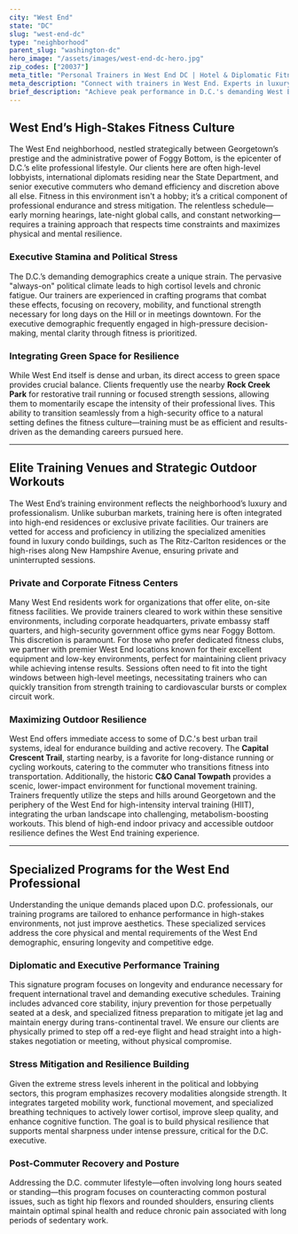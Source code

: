 ```yaml
---
city: "West End"
state: "DC"
slug: "west-end-dc"
type: "neighborhood"
parent_slug: "washington-dc"
hero_image: "/assets/images/west-end-dc-hero.jpg"
zip_codes: ["20037"]
meta_title: "Personal Trainers in West End DC | Hotel & Diplomatic Fitness"
meta_description: "Connect with trainers in West End. Experts in luxury hotel gyms, diplomatic staff schedules, and high-end residential training."
brief_description: "Achieve peak performance in D.C.'s demanding West End. Match instantly with certified personal trainers specializing in the unique schedules of political staffers, diplomats, and executive commuters. Whether you need a 6 AM session before K Street or specialized stress management, our hyper-local trainers provide discreet, customized fitness solutions near Foggy Bottom and Georgetown. Stop searching—start training smarter and conquering D.C. stress today."
---
```

## West End’s High-Stakes Fitness Culture

The West End neighborhood, nestled strategically between Georgetown’s prestige and the administrative power of Foggy Bottom, is the epicenter of D.C.’s elite professional lifestyle. Our clients here are often high-level lobbyists, international diplomats residing near the State Department, and senior executive commuters who demand efficiency and discretion above all else. Fitness in this environment isn't a hobby; it’s a critical component of professional endurance and stress mitigation. The relentless schedule—early morning hearings, late-night global calls, and constant networking—requires a training approach that respects time constraints and maximizes physical and mental resilience.

### Executive Stamina and Political Stress
The D.C.’s demanding demographics create a unique strain. The pervasive "always-on" political climate leads to high cortisol levels and chronic fatigue. Our trainers are experienced in crafting programs that combat these effects, focusing on recovery, mobility, and functional strength necessary for long days on the Hill or in meetings downtown. For the executive demographic frequently engaged in high-pressure decision-making, mental clarity through fitness is prioritized.

### Integrating Green Space for Resilience
While West End itself is dense and urban, its direct access to green space provides crucial balance. Clients frequently use the nearby **Rock Creek Park** for restorative trail running or focused strength sessions, allowing them to momentarily escape the intensity of their professional lives. This ability to transition seamlessly from a high-security office to a natural setting defines the fitness culture—training must be as efficient and results-driven as the demanding careers pursued here.

---

## Elite Training Venues and Strategic Outdoor Workouts

The West End’s training environment reflects the neighborhood’s luxury and professionalism. Unlike suburban markets, training here is often integrated into high-end residences or exclusive private facilities. Our trainers are vetted for access and proficiency in utilizing the specialized amenities found in luxury condo buildings, such as The Ritz-Carlton residences or the high-rises along New Hampshire Avenue, ensuring private and uninterrupted sessions.

### Private and Corporate Fitness Centers
Many West End residents work for organizations that offer elite, on-site fitness facilities. We provide trainers cleared to work within these sensitive environments, including corporate headquarters, private embassy staff quarters, and high-security government office gyms near Foggy Bottom. This discretion is paramount. For those who prefer dedicated fitness clubs, we partner with premier West End locations known for their excellent equipment and low-key environments, perfect for maintaining client privacy while achieving intense results. Sessions often need to fit into the tight windows between high-level meetings, necessitating trainers who can quickly transition from strength training to cardiovascular bursts or complex circuit work.

### Maximizing Outdoor Resilience
West End offers immediate access to some of D.C.'s best urban trail systems, ideal for endurance building and active recovery. The **Capital Crescent Trail**, starting nearby, is a favorite for long-distance running or cycling workouts, catering to the commuter who transitions fitness into transportation. Additionally, the historic **C&O Canal Towpath** provides a scenic, lower-impact environment for functional movement training. Trainers frequently utilize the steps and hills around Georgetown and the periphery of the West End for high-intensity interval training (HIIT), integrating the urban landscape into challenging, metabolism-boosting workouts. This blend of high-end indoor privacy and accessible outdoor resilience defines the West End training experience.

---

## Specialized Programs for the West End Professional

Understanding the unique demands placed upon D.C. professionals, our training programs are tailored to enhance performance in high-stakes environments, not just improve aesthetics. These specialized services address the core physical and mental requirements of the West End demographic, ensuring longevity and competitive edge.

### Diplomatic and Executive Performance Training
This signature program focuses on longevity and endurance necessary for frequent international travel and demanding executive schedules. Training includes advanced core stability, injury prevention for those perpetually seated at a desk, and specialized fitness preparation to mitigate jet lag and maintain energy during trans-continental travel. We ensure our clients are physically primed to step off a red-eye flight and head straight into a high-stakes negotiation or meeting, without physical compromise.

### Stress Mitigation and Resilience Building
Given the extreme stress levels inherent in the political and lobbying sectors, this program emphasizes recovery modalities alongside strength. It integrates targeted mobility work, functional movement, and specialized breathing techniques to actively lower cortisol, improve sleep quality, and enhance cognitive function. The goal is to build physical resilience that supports mental sharpness under intense pressure, critical for the D.C. executive.

### Post-Commuter Recovery and Posture
Addressing the D.C. commuter lifestyle—often involving long hours seated or standing—this program focuses on counteracting common postural issues, such as tight hip flexors and rounded shoulders, ensuring clients maintain optimal spinal health and reduce chronic pain associated with long periods of sedentary work.